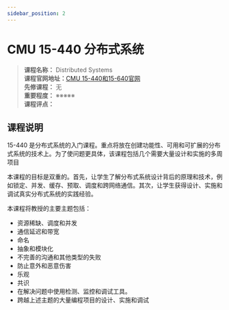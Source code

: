 ```yaml
---
sidebar_position: 2
---
```


# CMU 15-440 分布式系统




>**课程名称：** Distributed Systems  
**课程官网地址：**[CMU 15-440和15-640官网](https://www.andrew.cmu.edu/course/15-440/)  
**先修课程：** 无  
**重要程度：** ※※※※※  
**课程评点：** 

## 课程说明
15-440 是分布式系统的入门课程。重点将放在创建功能性、可用和可扩展的分布式系统的技术上。为了使问题更具体，该课程包括几个需要大量设计和实施的多周项目

本课程的目标是双重的。首先，让学生了解分布式系统设计背后的原理和技术，例如锁定、并发、缓存、预取、调度和跨网络通信。其次，让学生获得设计、实施和调试真实分布式系统的实践经验。

本课程将教授的主要主题包括：

- 资源稀缺、调度和并发
- 通信延迟和带宽
- 命名
- 抽象和模块化
- 不完善的沟通和其他类型的失败
- 防止意外和恶意伤害
- 乐观
- 共识
- 在解决问题中使用检测、监控和调试工具。
- 跨越上述主题的大量编程项目的设计、实施和调试




